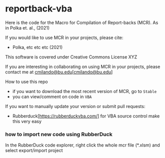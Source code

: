 # reportback-vba

Here is the code for the Macro for Compilation of Report-backs (MCR). 
As in Polka et. al., (2021)

If you would like to use MCR in your projects, please cite:
* Polka, etc etc etc (2021)

This software is covered under Creative Commons License XYZ

If you are interesting in collaborating on using MCR in your projects, please contact me at cmilando@bu.edu[cmilando@bu.edu]

How to use this repo
* if you want to download the most recent version of MCR, go to `Stable`
* you can view/comment on code in `VBA`

If you want to manually update your version or submit pull requests:
* Rubberduck[https://rubberduckvba.com/] for VBA source control make this very easy

### how to import new code using RubberDuck
In the RubberDuck code explorer, right click the whole mcr file (*.xlsm) and select export/import project